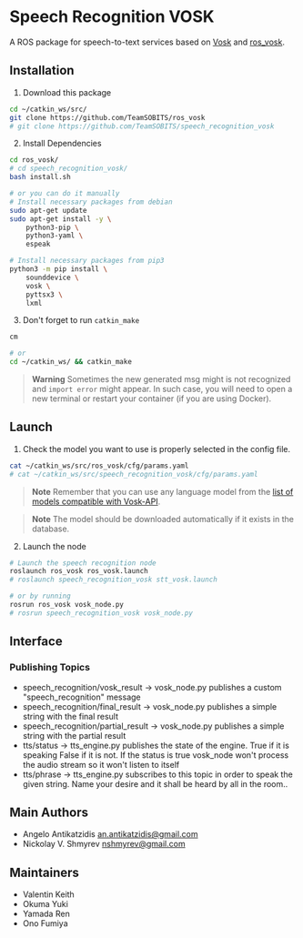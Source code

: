 Speech Recognition VOSK
======================

A ROS package for speech-to-text services based on [Vosk](https://github.com/alphacep/vosk-api) and [ros_vosk](https://github.com/alphacep/ros-vosk).

## Installation

1. Download this package

```bash
cd ~/catkin_ws/src/
git clone https://github.com/TeamSOBITS/ros_vosk
# git clone https://github.com/TeamSOBITS/speech_recognition_vosk
```

2. Install Dependencies

```bash
cd ros_vosk/
# cd speech_recognition_vosk/
bash install.sh

# or you can do it manually
# Install necessary packages from debian
sudo apt-get update
sudo apt-get install -y \
    python3-pip \
    python3-yaml \
    espeak

# Install necessary packages from pip3
python3 -m pip install \
    sounddevice \
    vosk \
    pyttsx3 \
    lxml
```

3. Don't forget to run `catkin_make`
```bash
cm

# or
cd ~/catkin_ws/ && catkin_make
```

> **Warning**
> Sometimes the new generated msg might is not recognized and `import error` might appear. In such case, you will need to open a new terminal or restart your container (if you are using Docker).


## Launch

1. Check the model you want to use is properly selected in the config file.
```bash
cat ~/catkin_ws/src/ros_vosk/cfg/params.yaml
# cat ~/catkin_ws/src/speech_recognition_vosk/cfg/params.yaml
```

> **Note**
> Remember that you can use any language model from the [list of models compatible with Vosk-API](https://alphacephei.com/vosk/models).

> **Note**
> The model should be downloaded automatically if it exists in the database.

2. Launch the node

```bash
# Launch the speech recognition node
roslaunch ros_vosk ros_vosk.launch
# roslaunch speech_recognition_vosk stt_vosk.launch

# or by running
rosrun ros_vosk vosk_node.py
# rosrun speech_recognition_vosk vosk_node.py
```

## Interface

### Publishing Topics
- speech_recognition/vosk_result    -> vosk_node.py publishes a custom "speech_recognition" message
- speech_recognition/final_result   -> vosk_node.py publishes a simple string with the final result
- speech_recognition/partial_result -> vosk_node.py publishes a simple string with the partial result
- tts/status -> tts_engine.py publishes the state of the engine. True if it is speaking False if it is not. If the status is true vosk_node won't process the audio stream so it won't listen to itself 
- tts/phrase -> tts_engine.py subscribes to this topic in order to speak the given string. Name your desire and it shall be heard by all in the room..

## Main Authors
- Angelo Antikatzidis <an.antikatzidis@gmail.com>
- Nickolay V. Shmyrev <nshmyrev@gmail.com>

## Maintainers
- Valentin Keith
- Okuma Yuki
- Yamada Ren
- Ono Fumiya
